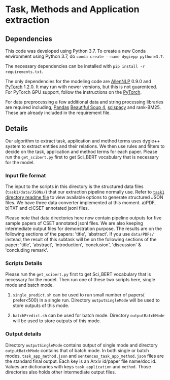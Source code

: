 # Task, Methods and Application extraction

## Dependencies
This code was developed using Python 3.7. To create a new Conda environment using Python 3.7, do `conda create --name dygiepp python=3.7`.

The necessary dependencies can be installed with `pip install -r requirements.txt`.

The only dependencies for the modeling code are [AllenNLP](https://allennlp.org/) 0.9.0 and [PyTorch](https://pytorch.org/) 1.2.0. It may run with newer versions, but this is not guarenteed. For PyTorch GPU support, follow the instructions on the [PyTorch](https://pytorch.org/).

For data preprocessing a few additional data and string processing libraries are required including, [Pandas](https://pandas.pydata.org) [Beautiful Soup 4](https://www.crummy.com/software/BeautifulSoup/bs4/doc/), [scispacy](scispacy) and rank-BM25. These are already included in the requirement file.


## Details
Our algorithm to extract task, application and method terms uses dygie++ system to extract entities and their relations. We then use rules and filters to decide on the task, application and method terms for each paper. Please run the `get_scibert.py` first to get Sci_BERT vocabulary that is necessary for the model.

<!-- - [ ] We are using the SciERC_lightweight model in dygiee++ system for running dygie++ on our data. The model file is already placed in the directory named `pretrained`.  -->

### Input file format
The input to the scripts in this directory is the structured data files (`task1/data/JSONs/`) that our extraction pipeline normally use. Refer to [`task1` directory readme file](https://github.com/DiscoveryAnalyticsCenter/csetproject/tree/master/task1) to view available options to generate structured JSON files. We have three data converter implemented at this moment. a)PDF, b)TXT and c)CSET annotated jsonl files.

Please note that data directories here now contain pipeline outputs for five sample papers of CSET annotated jsonl files. We are also keeping intermediate output files for demonstration purpose. The results are on the following sections of the papers: 'title', 'abstract'. If you use `data/PDFs/` instead, the result of this subtask will be on the following sections of the paper: 'title', 'abstract', 'introduction', 'conclusion', 'discussion' & 'concluding remark'.

### Scripts Details
Please run the `get_scibert.py` first to get Sci_BERT vocabulary that is necessary for the model. Then run one of these two scripts here, single mode and batch mode. 

1. `single_predict.sh` can be used to run small number of papers( prefer<500) in a single run. Directory `outputSingleMode` will be used to store outputs of this mode.

2. `batchPredict.sh` can be used for batch mode. Directory `outputBatchMode` will be used to store outputs of this mode.


### Output details
Directory `outputSingleMode` contains output of single mode and directory `outputBatchMode` contains that of batch mode. In both single or batch modes, `task_app_method.json` and `sentences_task_app_method.json` files are the standard final output. Each key is an Arxiv id/paper file name/doc id. Values are dictionaries with keys `task_application` and `method`. Those directories also holds other intermediate output files. 
